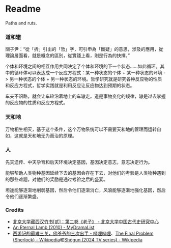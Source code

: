 # Readme
Paths and ruts.

### 道和辙

關子尹：“從「折」引出的「哲」字，可引申為「斷疑」的意思，涉及的應用，從理論層面看，就是概念的區別，從實踐上看，則是行為的抉擇。”

个体和环境之间的相互作用共同决定了个体和环境的下一个状态……如此循环。其中的循环体可以表达成一个反应方程式：某一种状态的个体 + 某一种状态的环境 -> 另一种状态的个体 + 另一种状态的环境。哲学研究就是研究各种反应物的性质和反应方程式，哲学实践就是利用反应让反应物达到预期的状态。

车夫不识路，就会让车轮沿着地上的车辙走。道是事物变化的规律，辙是过去掌握的反应物的性质和反应方程式。

### 天和地

万物相生相灭，基于这个条件，这个万物系统可以不需要天和地的管理而运转自如，这就是天和地无为而治的原理。

### 人

先天遗传、中天孕育和后天环境决定基因，基因决定意志，意志决定行为。

能够帮助人类物种基因延续下去的基因会存在下去，对他们的考验是人类物种遇到的那些难题，对他们的奖励是通过考验之后的盛宴。

坦途能够逐渐地削弱基因，然后令他们逐渐消亡，风浪能够逐渐地强化基因，然后令他们逐渐繁盛。

### Credits
- [北京大学藏西汉竹书[贰]：第二卷《老子》 - 北京大学中国古代史研究中心](https://zggds.pku.edu.cn/xzxz/58180.htm)
- [An Eternal Lamb (2010) - MyDramaList](https://mydramalist.com/722607-an-eternal-lamb)
- [西游记的最难三关，佛爷爷的三次出手 - 哔哩哔哩](https://www.bilibili.com/video/BV1re4y1b7sV/)、[The Final Problem (Sherlock) - Wikipedia](https://en.wikipedia.org/wiki/The_Final_Problem_(Sherlock))和[Shōgun (2024 TV series) - Wikipedia](https://en.wikipedia.org/wiki/Shōgun_(2024_TV_series))
